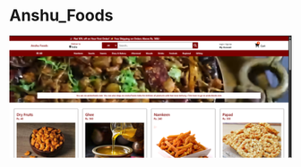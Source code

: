 # Anshu_Foods

[![Watch the video](https://github.com/manasi-gade07/Anshu_Foods/raw/daaab3e7d83c9cf91a7ef80087b66024aa058bb8/preview.png)](https://drive.google.com/file/d/1Gz3s9w1ypGYBWPDbCIflANCoL2j-Dt2m/view?usp=drive_link)


